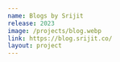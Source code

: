 ```yaml
---
name: Blogs by Srijit
release: 2023
image: /projects/blog.webp
link: https://blog.srijit.co/
layout: project
---
```

